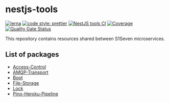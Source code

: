 # nestjs-tools

[![lerna](https://img.shields.io/badge/maintained%20with-lerna-cc00ff.svg)](https://lerna.js.org/)
[![code style: prettier](https://img.shields.io/badge/code_style-prettier-ff69b4.svg?style=flat-square)](https://github.com/prettier/prettier)
[![NestJS tools CI](https://github.com/s1seven/nestjs-tools/actions/workflows/node.yml/badge.svg)](https://github.com/s1seven/nestjs-tools/actions/workflows/node.yml)
[![Coverage](https://sonarcloud.io/api/project_badges/measure?project=s1seven_nestjs-tools&metric=coverage)](https://sonarcloud.io/summary/new_code?id=s1seven_nestjs-tools)
[![Quality Gate Status](https://sonarcloud.io/api/project_badges/measure?project=s1seven_nestjs-tools&metric=alert_status)](https://sonarcloud.io/summary/new_code?id=s1seven_nestjs-tools)

This repository contains resources shared between S1Seven microservices.

## List of packages

- [Access-Control](https://github.com/s1seven/nestjs-tools/tree/master/packages/access-control#readme)
- [AMQP-Transport](https://github.com/s1seven/nestjs-tools/tree/master/packages/amqp-transport#readme)
- [Boot](https://github.com/s1seven/nestjs-tools/tree/master/packages/boot#readme)
- [File-Storage](https://github.com/s1seven/nestjs-tools/tree/master/packages/file-storage#readme)
- [Lock](https://github.com/s1seven/nestjs-tools/tree/master/packages/lock#readme)
- [Pino-Heroku-Pipeline](https://github.com/s1seven/nestjs-tools/tree/master/packages/pino-heroku-pipeline#readme)
